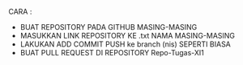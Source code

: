 CARA :

- BUAT REPOSITORY PADA GITHUB MASING-MASING
- MASUKKAN LINK REPOSITORY KE .txt NAMA MASING-MASING
- LAKUKAN ADD COMMIT PUSH ke branch (nis) SEPERTI BIASA
- BUAT PULL REQUEST DI REPOSITORY Repo-Tugas-XI1
